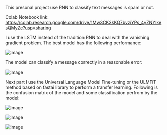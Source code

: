 This presonal project use RNN to classify text messages is spam or not.

Colab Notebook link: https://colab.research.google.com/drive/1Mw3CK3kKQ7bvziYPs_4yZNYIkesQMyZc?usp=sharing

I use the LSTM instead of the tradition RNN to deal with the vanishing gradient problem. The best model has the following performance:

![image](https://user-images.githubusercontent.com/110743264/190037746-dea7fd57-0f67-43e5-b9d4-04b4517c50a1.png)

The model can classify a message correctly in a reasonable error:

![image](https://user-images.githubusercontent.com/110743264/190039345-cfd93e39-b8ca-4ae6-bd46-109950192a54.png)

Next part I use the Universal Language Model Fine-tuning or the ULMFiT method based on fastai library to perform a transfer learning. Following is the
confusion matrix of the model and some classification perfrom by the model:

![image](https://user-images.githubusercontent.com/110743264/190163147-a318c429-8b47-4a58-a2eb-e326e9db5906.png)

![image](https://user-images.githubusercontent.com/110743264/190163462-db3de0e4-5408-4d05-82f3-d94fc7bebb51.png)

![image](https://user-images.githubusercontent.com/110743264/190163510-ff97bd72-67b2-4401-94b0-904dbf6f05ac.png)

